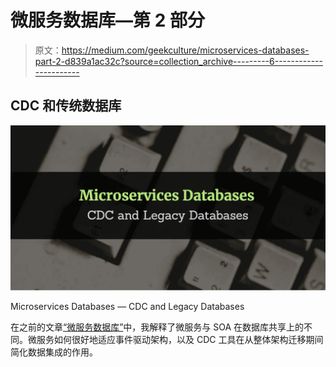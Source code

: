# 微服务数据库—第 2 部分

> 原文：<https://medium.com/geekculture/microservices-databases-part-2-d839a1ac32c?source=collection_archive---------6----------------------->

## CDC 和传统数据库

![](img/e4c78ef4664226b60430ef070cc3d989.png)

Microservices Databases — CDC and Legacy Databases

在之前的文章[“微服务数据库”](/swlh/microservices-databases-b4cb949d0544)中，我解释了微服务与 SOA 在数据库共享上的不同。微服务如何很好地适应事件驱动架构，以及 CDC 工具在从整体架构迁移期间简化数据集成的作用。